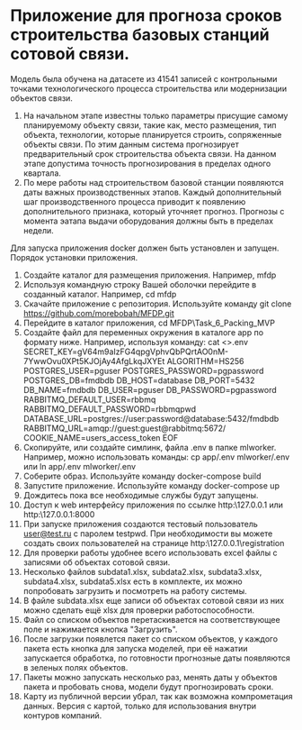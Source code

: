 # Приложение для прогноза сроков строительства базовых станций сотовой связи.
Модель была обучена на датасете из 41541 записей с контрольными точками технологического процесса строительства или модернизации объектов связи. 
1. На начальном этапе известны только параметры присущие самому планируемому объекту связи, такие как, место размещения, тип объекта, технологии, которые планируется строить, сопряженные объекты связи. По этим данным система прогнозирует предварительный срок строительства объекта связи. На данном этапе допустима точность прогнозирования в пределах одного квартала.
2. По мере работы над строительством базовой станции появляются даты важных производственных этапов. Каждый дополнительный шаг производственного процесса приводит к появлению дополнительного признака, который уточняет прогноз. Прогнозы с момента эатапа выдачи оборудования должны быть в пределах недели.

Для запуска приложения docker должен быть установлен и запущен.
Порядок установки приложения.
1. Создайте каталог для размещения приложения. Например, mfdp
2. Используя командную строку Вашей оболочки перейдите в созданный каталог. Например, cd mfdp
3. Скачайте приложение с репозитория. Используйте команду git clone https://github.com/morebobah/MFDP.git
4. Перейдите в каталог приложения, cd MFDP\Task_6_Packing_MVP
5. Создайте файл для переменных окружения в каталоге app по формату ниже. Например, используя команду:
    cat <<EOF >>.env
    SECRET_KEY=gV64m9aIzFG4qpgVphvQbPQrtAO0nM-7YwwOvu0XPt5KJOjAy4AfgLkqJXYEt
    ALGORITHM=HS256
    POSTGRES_USER=pguser
    POSTGRES_PASSWORD=pgpassword
    POSTGRES_DB=fmdbdb
    DB_HOST=database
    DB_PORT=5432
    DB_NAME=fmdbdb
    DB_USER=pguser
    DB_PASSWORD=pgpassword
    RABBITMQ_DEFAULT_USER=rbbmq
    RABBITMQ_DEFAULT_PASSWORD=rbbmqpwd
    DATABASE_URL=postgres://user:password@database:5432/fmdbdb
    RABBITMQ_URL=amqp://guest:guest@rabbitmq:5672/
    COOKIE_NAME=users_access_token
    EOF
6. Скопируйте, или создайте симлинк, файла .env в папке mlworker. Например, можно использовать команды:
    cp app/.env mlworker/.env
    или
    ln app/.env mlworker/.env
7. Соберите образ. Используйте команду docker-compose build
8. Запустите приложение. Используйте команду docker-compose up
9. Дождитесь пока все необходимые службы будут запущены.
10. Доступ к web интерфейсу приложения по ссылке http:\\127.0.0.1 или http:\\127.0.0.1:8000
11. При запуске приложения создаются тестовый пользователь user@test.ru с паролем testpwd.
    При необходимости вы можете создать своих пользователей на странице http:\\127.0.0.1\registration
12. Для проверки работы удобнее всего использовать excel файлы с записями об объектах сотовой связи.
13. Несколько файлов subdata1.xlsx, subdata2.xlsx, subdata3.xlsx, subdata4.xlsx, subdata5.xlsx есть в комплекте, их можно попробовать загрузить и посмотреть на работу системы.
14. В файле subdata.xlsx еще записи об объектах сотовой связи из них можно сделать ещё xlsx для проверки работоспособности.
15. Файл со списком объектов перетаскивается на соответствующее поле и нажимается кнопка "Загрузить".
16. После загрузки появлется пакет со списком объектов, у каждого пакета есть кнопка для запуска моделей, при её нажатии запускается обработка, по готовности прогнозные даты появляются в зеленых полях объектов.
17. Пакеты можно запускать несколько раз, менять даты у объектов пакета и пробовать снова, модели будут прогнозировать сроки.
18. Карту из публичной версии убрал, так как возможна компрометация данных. Версия с картой, только для использования внутри контуров компаний.

